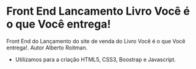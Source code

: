 # Front End Lancamento Livro Você é o que Você entrega!
Front End do Lançamento do site de venda do Livro Você é o que Você entrega!.  Autor Alberto Roitman.
- Utilizamos para a criação HTML5, CSS3, Boostrap e Javascript.
